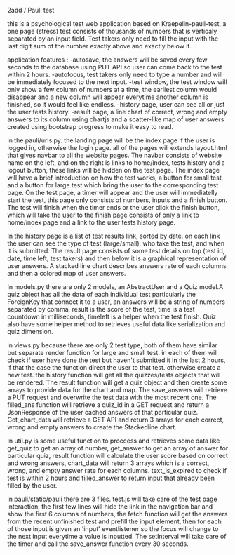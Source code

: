 2add / Pauli test

this is a psychological test web application based on Kraepelin-pauli-test, a one page (stress) test consists of thousands of numbers that is verticaly separated by an input field. Test takers only need to fill the input with the last digit sum of the number exactly above and exactly below it.

application features :
    -autosave, the answers will be saved every few seconds to the database using PUT API so user can come back to the test within 2 hours.
    -autofocus, test takers only need to type a number and will be immediately focused to the next input.
    -test window, the test window will only show a few column of numbers at a time, the earliest column would disappear and a new column will appear everytime another column is finished, so it would feel like endless.
    -history page, user can see all or just the user tests history.
    -result page, a line chart of correct, wrong and empty answers to its column using chartjs and a scatter-like map of user   answers created using bootstrap progress to make it easy to read.

in the pauli/urls.py. the landing page will be the index page if the user is logged in, otherwise the login page. all of the pages will extends layout.html that gives navbar to all the website pages. The navbar consists of website name on the left, and on the right is links to home/index, tests history and a logout button, these links will be hidden on the test page. The index page will have a brief introduction on how the test works, a button for small test, and a button for large test which bring the user to the corresponding test page. On the test page, a timer will appear and the user will immediatelly start the test, this page only consists of numbers, inputs and a finish button. The test will finish when the timer ends or the user click the finish button, which will take the user to the finish page consists of only a link to home/index page and a link to the user tests history  page. 

In the history page is a list of test results link, sorted by date. on each link the user can see the type of test (large/small), who take the test, and when it is submitted. The result page consists of some test details on top (test id, date, time left, test takers) and then below it is a graphical representation of user answers. A stacked line chart describes answers rate of each columns and then a colored map of user answers.

In models.py there are only 2 models, an AbstractUser and a Quiz model.A quiz object has all the data of each individual test particularly the ForeignKey that connect it to a user, an answers will be a string of numbers separated by comma, result is the score of the test, time is a test countdown in milliseconds, timeleft is a helper when the test finish. Quiz also have some helper method to retrieves useful data like serialization and quiz dimension.

in views.py because there are only 2 test type, both of them have similar but separate render function for large and small test. in each of them will check if user have done the test but haven't submitted it in the last 2 hours, if that the case the function direct the user to that test. otherwise create a new test. the history function will get all the quizzes/tests objects that will be rendered. The result function will get a quiz object and then create some arrays to provide data for the chart and map. The save_answers will retrieve a PUT request and overwrite the test data with the most recent one. The filled_ans function will retrieve a quiz_id in a GET request and return a JsonResponse of the user cached answers of that particular quiz. Get_chart_data will retrieve a GET API and return 3 arrays for each correct, wrong and empty answers to create the Stackedline chart.

In util.py is some useful function to proccess and retrieves some data like get_quiz to get an array of number, get_answer to get an array of answer for particular quiz, result function will calculate the user score based on correct and wrong answers, chart_data will return 3 arrays which is a correct, wrong, and empty answer rate for each columns. text_is_expired to check if test is within 2 hours and filled_answer to return input that already been filled by the user.

in pauli/static/pauli there are 3 files. test.js will take care of the test page interaction, the first few lines will hide the link in the navigation bar and show the first 6 columns of numbers, the fetch function will get the answers from the recent unfinished test and prefill the input element, then for each of those input is given an 'input' eventlistener so the focus will change to the next input everytime a value is inputted. The setInterval will take care of the timer and call the save_answer function every 30 seconds. 